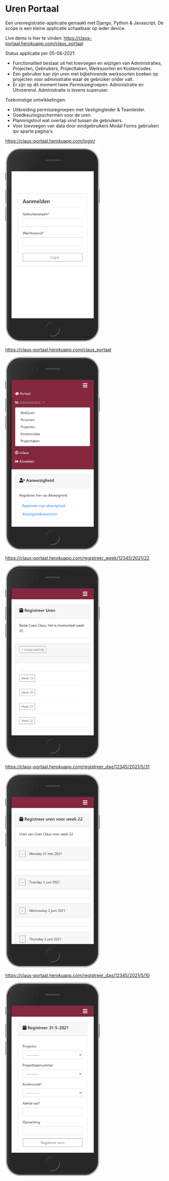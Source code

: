 # Uren Portaal
Een urenregistratie-applicatie gemaakt met Django, Python & Javascript.
De scope is een kleine applicatie schaalbaar op ieder device. 

Live demo is hier te vinden:
https://claus-portaal.herokuapp.com/claus_portaal


Status applicatie per 05-06-2021:
- Functionaliteit bestaat uit het toevoegen en wijzigen van  Administraties, Projecten, Gebruikers, Projecttaken, Werksoorten en Kostencodes.
- Een gebruiker kan zijn uren met bijbehorende werksoorten boeken op projecten voor administratie waar de gebruiker onder valt.
- Er zijn op dit moment twee Permissiegroepen: Administratie en Uitvoerend. Administratie is tevens superuser.

Toekomstige ontwikkelingen:
- Uitbreiding permissiegroepen met Vestigingleider & Teamleider.
- Goedkeuringsschermen voor de uren.
- Planningstool wat overlap vind tussen de gebruikers.
- Voor toevoegen van data door eindgebruikers Modal Forms gebruiken ipv aparte pagina's




https://claus-portaal.herokuapp.com/login/

<img src="https://github.com/C-Claus/_claus_portaal/blob/master/claus-portaal.herokuapp.com_login_(iPhone%206_7_8).png" width="300">



https://claus-portaal.herokuapp.com/claus_portaal

<img src="https://github.com/C-Claus/_claus_portaal/blob/master/claus-portaal.herokuapp.com_claus_portaal(iPhone%206_7_8)%20(1).png" width="300">



https://claus-portaal.herokuapp.com/registreer_week/12345/2021/22

<img src="https://github.com/C-Claus/_claus_portaal/blob/master/claus-portaal.herokuapp.com_registreer_vandaag_12345_2021_22(iPhone%206_7_8).png" width="300">




https://claus-portaal.herokuapp.com/registreer_dag/12345/2021/5/31

<img src="https://github.com/C-Claus/_claus_portaal/blob/master/claus-portaal.herokuapp.com_registreer_week_12345_2021_22(iPhone%206_7_8).png" width="300">




https://claus-portaal.herokuapp.com/registreer_dag/12345/2021/5/10

<img src="https://github.com/C-Claus/_claus_portaal/blob/master/claus-portaal.herokuapp.com_registreer_dag_12345_2021_5_31(iPhone%206_7_8).png" width="300">





